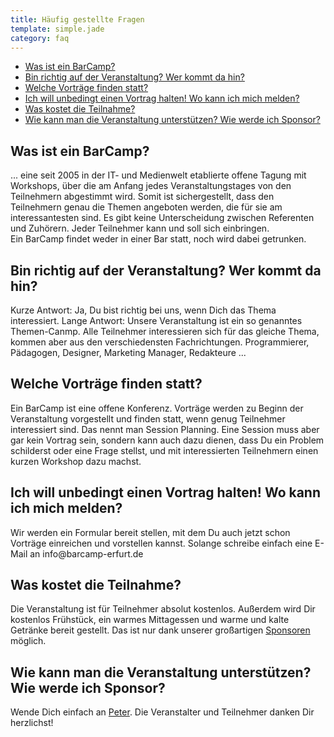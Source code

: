 ```yaml
---
title: Häufig gestellte Fragen
template: simple.jade
category: faq
---
```


<ul>
  <li><a href="#was-ist-barcamp">Was ist ein BarCamp?</a></li>
  <li><a href="#teilnehmer">Bin richtig auf der Veranstaltung? Wer kommt da hin?</a></li>
  <li><a href="#themen">Welche Vorträge finden statt?</a></li>
  <li><a href="#contrib">Ich will unbedingt einen Vortrag halten! Wo kann ich mich melden?</a></li>
  <li><a href="#kostenlos">Was kostet die Teilnahme?</a></li>
  <li><a href="#sponsor-werden">Wie kann man die Veranstaltung unterstützen? Wie werde ich Sponsor?</a></li>
</ul>

<h2 id="was-ist-barcamp">Was ist ein BarCamp?</h2>
<p>
... eine seit 2005 in der IT- und Medienwelt etablierte offene Tagung mit Workshops, über die am Anfang jedes Veranstaltungstages von den Teilnehmern abgestimmt wird. Somit ist sichergestellt, dass den Teilnehmern genau die Themen angeboten werden, die für sie am interessantesten sind. Es gibt keine Unterscheidung zwischen Referenten und Zuhörern. Jeder Teilnehmer kann und soll sich einbringen.
<br />
Ein BarCamp findet weder in einer Bar statt, noch wird dabei getrunken.
</p>

<h2 id="teilnehmer">Bin richtig auf der Veranstaltung? Wer kommt da hin?</h2>
<p>
Kurze Antwort: Ja, Du bist richtig bei uns, wenn Dich das Thema interessiert.
Lange Antwort: Unsere Veranstaltung ist ein so genanntes Themen-Canmp. Alle Teilnehmer interessieren sich für das gleiche Thema, kommen aber aus den verschiedensten Fachrichtungen. Programmierer, Pädagogen, Designer, Marketing Manager, Redakteure ... 
</p>

<h2 id="themen">Welche Vorträge finden statt?</h2>
<p>
Ein BarCamp ist eine offene Konferenz. Vorträge werden zu Beginn der Veranstaltung vorgestellt und finden statt, wenn genug Teilnehmer interessiert sind. Das nennt man Session Planning. Eine Session muss aber gar kein Vortrag sein, sondern kann auch dazu dienen, dass Du ein Problem schilderst oder eine Frage stellst, und mit interessierten Teilnehmern einen kurzen Workshop dazu machst.
</p>

<h2 id="contrib">Ich will unbedingt einen Vortrag halten! Wo kann ich mich melden?</h2>
<p>
Wir werden ein Formular bereit stellen, mit dem Du auch jetzt schon Vorträge einreichen und vorstellen kannst. Solange schreibe einfach eine E-Mail an <a href:"mailto:info@barcamp-erfurt.de">info@barcamp-erfurt.de</a>
</p>

<h2 id="kostenlos">Was kostet die Teilnahme?</h2>
<p>
Die Veranstaltung ist für Teilnehmer absolut kostenlos. Außerdem wird Dir kostenlos Frühstück, ein warmes Mittagessen und warme und kalte Getränke bereit gestellt. Das ist nur dank unserer großartigen <a href="/sponsoring">Sponsoren</a> möglich.
</p>

<h2 id="sponsor-werden">Wie kann man die Veranstaltung unterstützen? Wie werde ich Sponsor?</h2>
<p>
Wende Dich einfach an <a href="mailto:peter@barcamp-erfurt.de"> Peter</a>. Die Veranstalter und Teilnehmer danken Dir herzlichst!
</p>
